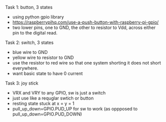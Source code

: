 Task 1: button, 3 states
- using python gpio library
- https://raspberrypihq.com/use-a-push-button-with-raspberry-pi-gpio/
- two lower pins, one to GND, the other to resistor to Vdd, across either pin to the digital read.

Task 2: switch, 3 states
- blue wire to GND
- yellow wire to resistor to GND
- use the resistor to red wire so that one system shorting it does not short everywhere.
- want basic state to have 0 current

Task 3: joy stick
- VRX and VRY to any GPIO, sw is just a switch
- just use like a requglar swtich or button
- resting state stuck at x = y = 1
- pull_up_down=GPIO.PUD_UP for sw to work (as oppposed to pull_up_down=GPIO.PUD_DOWN)

